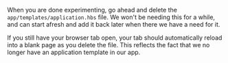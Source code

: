 <!-- TODO: explain ember server, etc. -->

When you are done experimenting, go ahead and delete the `app/templates/application.hbs` file. We won't be needing this for a while, and can start afresh and add it back later when there we have a need for it.

If you still have your browser tab open, your tab should automatically reload into a blank page as you delete the file. This reflects the fact that we no longer have an application template in our app.
